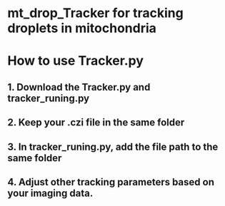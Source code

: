 # mt_drop_Tracker for tracking droplets in mitochondria 

# How to use Tracker.py
## 1. Download the Tracker.py and tracker_runing.py 
## 2. Keep your .czi file in the same folder 
## 3. In tracker_runing.py, add the file path to the same folder
## 4. Adjust other tracking parameters based on your imaging data.
